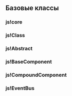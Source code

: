 ## Базовые классы

### js!core

### js!Class

### js!Abstract

### js!BaseComponent

### js!CompoundComponent

### js!EventBus